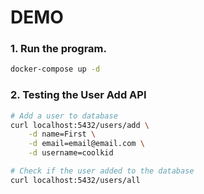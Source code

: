 # DEMO

### 1. Run the program.
```bash
docker-compose up -d
```

### 2. Testing the User Add API
```bash
# Add a user to database
curl localhost:5432/users/add \
    -d name=First \
    -d email=email@email.com \
    -d username=coolkid

# Check if the user added to the database
curl localhost:5432/users/all
```